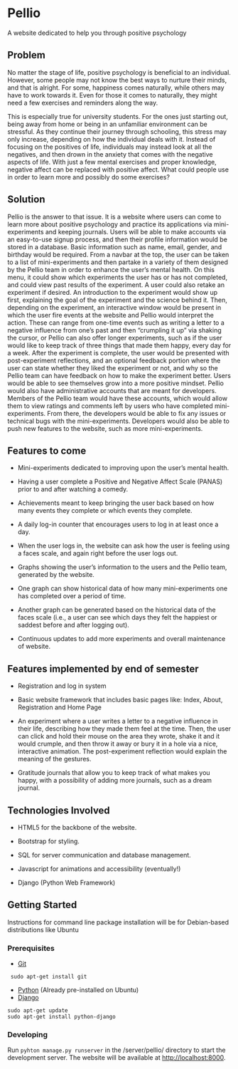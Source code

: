 # Pellio 

A website dedicated to help you through positive psychology

## Problem

No matter the stage of life, positive psychology is beneficial to an individual. However, some people may not know the best ways to nurture their minds, and that is alright. For some, happiness comes naturally, while others may have to work towards it. Even for those it comes to naturally, they might need a few exercises and reminders along the way. 

This is especially true for university students. For the ones just starting out, being away from home or being in an unfamiliar environment can be stressful. As they continue their journey through schooling, this stress may only increase, depending on how the individual deals with it. Instead of focusing on the positives of life, individuals may instead look at all the negatives, and then drown in the anxiety that comes with the negative aspects of life. With just a few mental exercises and proper knowledge, negative affect can be replaced with positive affect. What could people use in order to learn more and possibly do some exercises? 

## Solution

Pellio is the answer to that issue. It is a website where users can come to learn more about positive psychology and practice its applications via mini-experiments and keeping journals. Users will be able to make accounts via an easy-to-use signup process, and then their profile information would be stored in a database. Basic information such as name, email, gender, and birthday would be required. From a navbar at the top, the user can be taken to a list of mini-experiments and then partake in a variety of them designed by the Pellio team in order to enhance the user’s mental health. On this menu, it could show which experiments the user has or has not completed, and could view past results of the experiment. A user could also retake an experiment if desired. An introduction to the experiment would show up first, explaining the goal of the experiment and the science behind it. Then, depending on the experiment, an interactive window would be present in which the user fire events at the website and Pellio would interpret the action. These can range from one-time events such as writing a letter to a negative influence from one’s past and then “crumpling it up” via shaking the cursor, or Pellio can also offer longer experiments, such as if the user would like to keep track of three things that made them happy, every day for a week. After the experiment is complete, the user would be presented with post-experiment reflections, and an optional feedback portion where the user can state whether they liked the experiment or not, and why so the Pellio team can have feedback on how to make the experiment better. Users would be able to see themselves grow into a more positive mindset. 
Pellio would also have administrative accounts that are meant for developers. Members of the Pellio team would have these accounts, which would allow them to view ratings and comments left by users who have completed mini-experiments. From there, the developers would be able to fix any issues or technical bugs with the mini-experiments. Developers would also be able to push new features to the website, such as more mini-experiments. 

## Features to come
* Mini-experiments dedicated to improving upon the user’s mental health. 
  
* Having a user complete a Positive and Negative Affect Scale (PANAS) prior to and after watching a comedy. 

* Achievements meant to keep bringing the user back based on how many events they complete or which events they complete. 

* A daily log-in counter that encourages users to log in at least once a day. 

* When the user logs in, the website can ask how the user is feeling using a faces scale, and again right before the user logs out. 

* Graphs showing the user’s information to the users and the Pellio team, generated by the website. 

* One graph can show historical data of how many mini-experiments one has completed over a period of time. 

* Another graph can be generated based on the historical data of the faces scale (i.e., a user can see which days they felt the happiest or saddest before and after logging out). 

* Continuous updates to add more experiments and overall maintenance of website. 

## Features implemented by end of semester
* Registration and log in system

* Basic website framework that includes basic pages like: Index, About, Registration and Home Page

* An experiment where a user writes a letter to a negative influence in their life, describing how they made them feel at the time. Then, the user can click and hold their mouse on the area they wrote, shake it and it would crumple, and then throw it away or bury it in a hole via a nice, interactive animation. The post-experiment reflection would explain the meaning of the gestures.

* Gratitude journals that allow you to keep track of what makes you happy, with a possibility of adding more journals, such as a dream journal. 




## Technologies Involved 

* HTML5 for the backbone of the website. 

* Bootstrap for styling. 

* SQL for server communication and database management. 

* Javascript for animations and accessibility (eventually!) 

* Django (Python Web Framework) 

## Getting Started
Instructions for command line package installation will be for Debian-based distributions like Ubuntu
### Prerequisites
- [Git](https://git-scm.com/)
```
 sudo apt-get install git
```
- [Python](https://www.python.org/) (Already pre-installed on Ubuntu)
- [Django](https://www.djangoproject.com/)
```
sudo apt-get update
sudo apt-get install python-django
```
### Developing
Run `pyhton manage.py runserver` in the /server/pellio/ directory to start the development server. The website will be available at [http://localhost:8000](http://localhost:8000).

